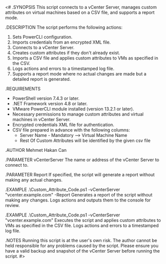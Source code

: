 <#
.SYNOPSIS
This script connects to a vCenter Server, manages custom attributes on virtual machines based on a CSV file, and supports a report mode.

.DESCRIPTION
The script performs the following actions:
1. Sets PowerCLI configuration.
2. Imports credentials from an encrypted XML file.
3. Connects to a vCenter Server.
4. Creates custom attributes if they don't already exist.
5. Imports a CSV file and applies custom attributes to VMs as specified in the CSV.
6. Logs actions and errors to a timestamped log file.
7. Supports a report mode where no actual changes are made but a detailed report is generated.

.REQUIREMENTS
- PowerShell version 7.4.3 or later.
- .NET Framework version 4.8 or later.
- VMware PowerCLI module installed (version 13.2.1 or later).
- Necessary permissions to manage custom attributes and virtual machines in vCenter Server.
- Encrypted credentials XML file for authentication.
- CSV file prepared in advance with the following columns:
  - Server Name - Mandatory --> Virtual Machine Name
  - Rest Of Custom Attributes will be identified by the given csv file

.AUTHOR
Mehmet Hakan Can

.PARAMETER vCenterServer
The name or address of the vCenter Server to connect to.

.PARAMETER Report
If specified, the script will generate a report without making any actual changes.

.EXAMPLE
.\Custom_Attribute_Code.ps1 -vCenterServer "vcenter.example.com" -Report
Generates a report of the script without making any changes. Logs actions and outputs them to the console for review.

.EXAMPLE
.\Custom_Attribute_Code.ps1 -vCenterServer "vcenter.example.com"
Executes the script and applies custom attributes to VMs as specified in the CSV file. Logs actions and errors to a timestamped log file.

.NOTES
Running this script is at the user's own risk. The author cannot be held responsible for any problems caused by the script. 
Please ensure you have a valid backup and snapshot of the vCenter Server before running the script.
#>
